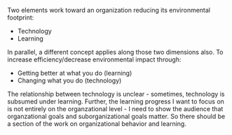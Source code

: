 Two elements work toward an organization reducing its environmental footprint:

* Technology
* Learning

In parallel, a different concept applies along those two dimensions also. To increase efficiency/decrease environmental impact through:

* Getting better at what you do (learning)
* Changing what you do (technology)

The relationship between technology is unclear - sometimes, technology is subsumed under learning. Further, the learning progress I want to focus on is not entirely on the organzational level - I need to show the audience that organzational goals and suborganizational goals matter. So there should be a section of the work on organizational behavior and learning.